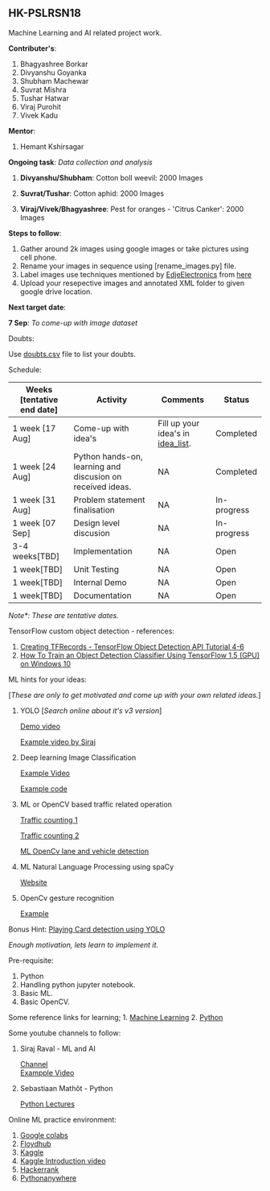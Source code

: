 ## HK-PSLRSN18
Machine Learning and AI related project work.

**Contributer's**:
1. Bhagyashree Borkar
2. Divyanshu Goyanka
3. Shubham Machewar
4. Suvrat Mishra
5. Tushar Hatwar
6. Viraj Purohit
7. Vivek Kadu 

**Mentor**:
1. Hemant Kshirsagar


**Ongoing task**: _Data collection and analysis_


1. **Divyanshu/Shubham**: Cotton boll weevil: 2000 Images

2. **Suvrat/Tushar**: Cotton aphid: 2000 Images

3. **Viraj/Vivek/Bhagyashree**: Pest for oranges - 'Citrus Canker': 2000 Images

**Steps to follow**:

1. Gather around 2k images using google images or take pictures using cell phone.
2. Rename your images in sequence using [rename_images.py] file.
3. Label images use techniques mentioned by [EdjeElectronics](https://github.com/EdjeElectronics) from [here](https://github.com/EdjeElectronics/TensorFlow-Object-Detection-API-Tutorial-Train-Multiple-Objects-Windows-10#3-gather-and-label-pictures)
4. Upload your resepective images and annotated XML folder to given google drive location.

**Next target date**:


**7 Sep**: _To come-up with image dataset_

Doubts:

Use [doubts.csv](doubts.csv) file to list your doubts.

Schedule:

Weeks [tentative end date] | Activity | Comments |Status 
---|---|---|---|
1 week [17 Aug]|Come-up with idea's|Fill up your idea's in [idea_list](idea_list.csv). |Completed
1 week [24 Aug]|Python hands-on, learning and discusion on received ideas.|NA|Completed
1 week [31 Aug]| Problem statement finalisation|NA|In-progress
1 week [07 Sep]|Design level discusion|NA|In-progress
3-4 weeks[TBD]|Implementation|NA|Open
1 week[TBD]|Unit Testing|NA|Open
1 week[TBD]|Internal Demo|NA|Open
1 week[TBD]|Documentation|NA|Open

_Note*: These are tentative dates._

TensorFlow custom object detection - references:
1. [Creating TFRecords - TensorFlow Object Detection API Tutorial 4-6](https://www.youtube.com/watch?v=kq2Gjv_pPe8)
2. [How To Train an Object Detection Classifier Using TensorFlow 1.5 (GPU) on Windows 10](https://www.youtube.com/watch?v=Rgpfk6eYxJA)

ML hints for your ideas:

[_These are only to get motivated and come up with your own related ideas._]
1. YOLO [_Search online about it's v3 version_]

    [Demo video](https://www.youtube.com/watch?v=BNHJRRUKMa4)
    
    [Example video by Siraj](https://www.youtube.com/watch?v=4eIBisqx9_g)
2. Deep learning Image Classification

    [Example Video](https://www.youtube.com/watch?v=cAICT4Al5Ow)
    
    [Example code](https://becominghuman.ai/building-an-image-classifier-using-deep-learning-in-python-totally-from-a-beginners-perspective-be8dbaf22dd8)
    
3. ML or OpenCV based traffic related operation

    [Traffic counting 1](https://www.youtube.com/watch?v=z1Cvn3_4yGo)
    
    [Traffic counting 2](https://www.youtube.com/watch?v=O0aZygGcGZE)
    
    [ML OpenCv lane and vehicle detection](https://www.youtube.com/watch?v=pQuUW3Jp8ic)
    
4. ML Natural Language Processing using spaCy

    [Website](https://spacy.io/usage/linguistic-features)
5. OpenCv gesture recognition
 
    [Example](https://www.youtube.com/watch?v=v-XcmsYlzjA)

Bonus Hint: [Playing Card detection using YOLO](https://www.youtube.com/watch?v=pnntrewH0xg)


_Enough motivation, lets learn to implement it._

Pre-requisite:
1. Python
2. Handling python jupyter notebook.
3. Basic ML.
4. Basic OpenCV.


Some reference links for learning;
    1. [Machine Learning](https://www.kaggle.com/learn/machine-learning)
    2. [Python](https://www.kaggle.com/learn/python)

Some youtube channels to follow:
1. Siraj Raval - ML and AI

    [Channel](https://www.youtube.com/channel/UCWN3xxRkmTPmbKwht9FuE5A)    
    [Exampple Video](https://www.youtube.com/watch?v=2FOXR16mLow&list=PL2-dafEMk2A4ut2pyv0fSIXqOzXtBGkLj)

2. Sebastiaan Mathôt - Python

    [Python Lectures](https://www.youtube.com/watch?v=rytP_vIjzeE&list=PLR-r0edywujd8D-R2Kue1C_wYEK_4Ii71&index=16)
    
Online ML practice environment:
1. [Google colabs](https://colab.research.google.com/)
2. [Floydhub](https://floydhub.com)
3. [Kaggle](https://www.kaggle.com/kernels)
4. [Kaggle Introduction video](https://www.youtube.com/watch?v=FloMHMOU5Bs)
5. [Hackerrank](https://www.hackerrank.com/)
6. [Pythonanywhere](https://www.pythonanywhere.com/)
